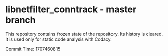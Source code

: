 # libnetfilter_conntrack - master branch

This repository contains frozen state of the repository.
Its history is cleared. It is used only for static code
analysis with Codacy.

Commit Time: 1707460815